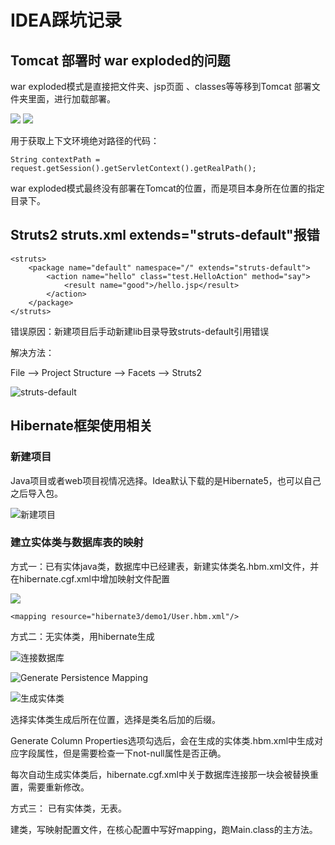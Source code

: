 # IDEA踩坑记录

## Tomcat 部署时 war exploded的问题

war exploded模式是直接把文件夹、jsp页面 、classes等等移到Tomcat 部署文件夹里面，进行加载部署。

![](../.gitbook/assets/image7.png) ![](https://github.com/QiQixvs/JavaLearnNote/tree/9f84335b1fb8c1e792ddb4feebf55381c89f784e/.gitbook/assets/capture.png)

用于获取上下文环境绝对路径的代码：

```text
String contextPath = request.getSession().getServletContext().getRealPath();
```

war exploded模式最终没有部署在Tomcat的位置，而是项目本身所在位置的指定目录下。

## Struts2 struts.xml extends="struts-default"报错

```text
<struts>
    <package name="default" namespace="/" extends="struts-default">
        <action name="hello" class="test.HelloAction" method="say">
            <result name="good">/hello.jsp</result>
        </action>
    </package>
</struts>
```

错误原因：新建项目后手动新建lib目录导致struts-default引用错误

解决方法：

File --&gt; Project Structure --&gt; Facets --&gt; Struts2

![struts-default](../.gitbook/assets/2020-03-09-15-34-09.png)

## Hibernate框架使用相关

### 新建项目

Java项目或者web项目视情况选择。Idea默认下载的是Hibernate5，也可以自己之后导入包。

![&#x65B0;&#x5EFA;&#x9879;&#x76EE;](.gitbook/assets/2020-03-20-10-32-32.png)

### 建立实体类与数据库表的映射

方式一：已有实体java类，数据库中已经建表，新建实体类名.hbm.xml文件，并在hibernate.cgf.xml中增加映射文件配置

![](.gitbook/assets/2020-03-20-10-36-29.png)

```text
<mapping resource="hibernate3/demo1/User.hbm.xml"/>
```

方式二：无实体类，用hibernate生成

![&#x8FDE;&#x63A5;&#x6570;&#x636E;&#x5E93;](.gitbook/assets/2020-03-20-10-34-37.png)

![Generate Persistence Mapping](.gitbook/assets/2020-03-20-10-37-37.png)

![&#x751F;&#x6210;&#x5B9E;&#x4F53;&#x7C7B;](.gitbook/assets/2020-03-20-10-39-09.png)

选择实体类生成后所在位置，选择是类名后加的后缀。

Generate Column Properties选项勾选后，会在生成的实体类.hbm.xml中生成对应字段属性，但是需要检查一下not-null属性是否正确。

每次自动生成实体类后，hibernate.cgf.xml中关于数据库连接那一块会被替换重置，需要重新修改。

方式三： 已有实体类，无表。

建类，写映射配置文件，在核心配置中写好mapping，跑Main.class的主方法。